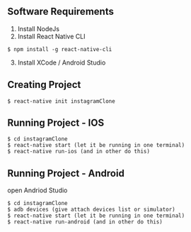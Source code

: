 ## Software Requirements
1. Install NodeJs
2. Install React Native CLI
```
$ npm install -g react-native-cli
```
3. Install XCode / Android Studio

## Creating Project
```
$ react-native init instagramClone
```

## Running Project - IOS
```
$ cd instagramClone
$ react-native start (let it be running in one terminal)
$ react-native run-ios (and in other do this)
```

## Running Project - Android
open Andriod Studio
```
$ cd instagramClone
$ adb devices (give attach devices list or simulator)
$ react-native start (let it be running in one terminal)
$ react-native run-android (and in other do this)
```
